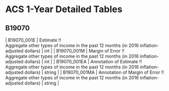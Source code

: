 # ACS 1-Year Detailed Tables

## B19070

| B19070_001E | Estimate !!<br>Aggregate other types of income in the past 12 months (in 2016 inflation-adjusted dollars) | int |
| B19070_001M | Margin of Error !!<br>Aggregate other types of income in the past 12 months (in 2016 inflation-adjusted dollars) | int |
| B19070_001EA | Annotation of Estimate !!<br>Aggregate other types of income in the past 12 months (in 2016 inflation-adjusted dollars) | string |
| B19070_001MA | Annotation of Margin of Error !!<br>Aggregate other types of income in the past 12 months (in 2016 inflation-adjusted dollars) | string |

